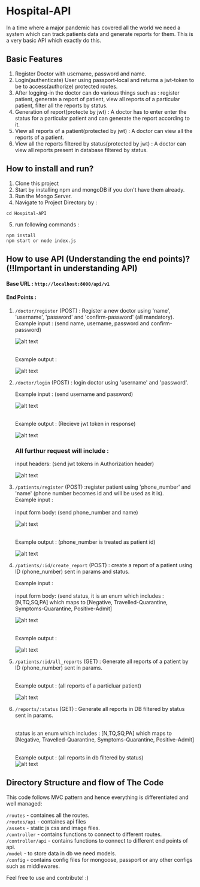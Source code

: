 # Hospital-API
In a time where a major pandemic has covered all the world we need a system which can track patients data and generate reports for them. This is a very basic API which exactly do this. 

## Basic Features
1. Register Doctor with username, password and name.
2. Login(authenticate) User using passport-local and returns a jwt-token to be to access(authorize) protected routes.
3. After logging-in the doctor can do various things such as : register patient, generate a report of patient, view all reports of a particular patient, filter all the reports by status.
4. Generation of report(protecte by jwt) : A doctor has to enter enter the status for a particular patient and can generate the report according to it.
5. View all reports of a patient(protected by jwt) : A doctor can view all the reports of a patient.
6. View all the reports filtered by status(protected by jwt) : A doctor can view all reports present in database filtered by status.

## How to install and run?
1. Clone this project
2. Start by installing npm and mongoDB if you don't have them already.
3. Run the Mongo Server.
4. Navigate to Project Directory by :
```
cd Hospital-API
```
5. run following commands :
```
npm install 
npm start or node index.js
```
## How to use API (Understanding the end points)? (!!Important in understanding API)
#### Base URL : `http://localhost:8000/api/v1`
#### End Points :
1. `/doctor/register` (POST) : Register a new doctor using 'name', 'username', 'password' and 'confirm-password' (all mandatory).<br>
   Example input : (send name, username, password and confirm-password) <br>
   
   ![alt text](/static/doctor-register-input.png)
   
   <br>Example output : <br>
   
   ![alt text](/static/doctor-register-output.png)
   
2. `/doctor/login` (POST) : login doctor using 'username' and 'password'. <br>

   Example input : (send username and password) <br>
   
   ![alt text](/static/doctor-login-input.png) 
   
   <br>Example output : (Recieve jwt token in response) <br>
  
   ![alt text](/static/doctor-login-output.png)
   
   ### All furthur request will include : 
   
   input headers: (send jwt tokens in Authorization header) <br>
   
   ![alt text](/static/patient-register-input-header.png) <br>
   
3. `/patients/register` (POST) :register patient using 'phone_number' and 'name' (phone number becomes id and will be used as it is). <br>
   Example input : <br>
    <br>input form body: (send phone_number and name) <br>
    
   ![alt text](/static/patient-register-input-form.png)
   
   <br>Example output : (phone_number is treated as patient id) <br>
   
   ![alt text](/static/patient-register-output.png)
   
4. `/patients/:id/create_report` (POST) : create a report of a patient using ID (phone_number) sent in params and status.

   Example input : <br>
    <br>input form body: (send status, it is an enum which includes : [N,TQ,SQ,PA] which maps to [Negative, Travelled-Quarantine,
    Symptoms-Quarantine, Positive-Admit] <br>
    
   ![alt text](/static/patient-create-report-input.png)
   
   <br>Example output : <br>
   
   ![alt text](/static/patient-create-report-output.png)
   
5. `/patients/:id/all_reports` (GET) : Generate all reports of a patient by ID (phone_number) sent in params.

   <br>Example output : (all reports of a particluar patient) <br>
  
   ![alt text](/static/patients-all-reports.png)
   
6. `/reports/:status` (GET) : Generate all reports in DB filtered by status sent in params.

    <br> status is an enum which includes : [N,TQ,SQ,PA] which maps to [Negative, Travelled-Quarantine,
    Symptoms-Quarantine, Positive-Admit]<br>
    
    <br>Example output : (all reports in db filtered by status) <br>
   ![alt text](/static/reports-by-status.png)
 
## Directory Structure and flow of The Code
This code follows MVC pattern and hence everything is differentiated and well managed:

`/routes` - containes all the routes. <br>
`/routes/api` - containes api files <br>
`/assets` - static js css and image files. <br>
`/controller` - contains functions to connect to different routes. <br>
`/controller/api` - contains functions to connect to different end points of api. <br>
`/model` - to store data in db we need models. <br>
`/config` - contains config files for mongoose, passport or any other configs such as middlewares. <br>

Feel free to use and contribute! :)

    
